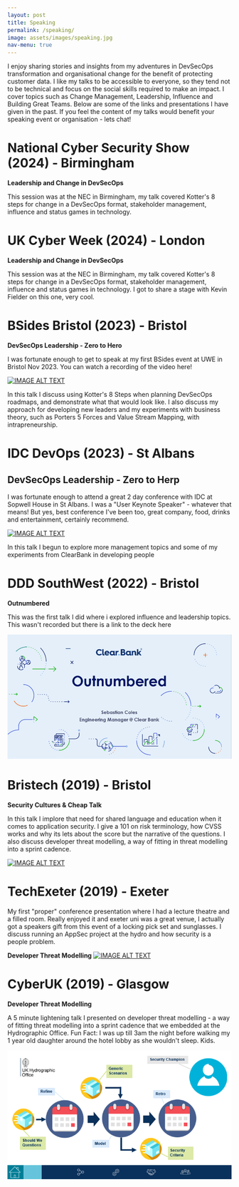 ```yaml
---
layout: post
title: Speaking
permalink: /speaking/
image: assets/images/speaking.jpg
nav-menu: true
---
```


I enjoy sharing stories and insights from my adventures in DevSecOps transformation and organisational change for the benefit of protecting customer data. I like my talks to be accessible to everyone, so they tend not to be technical and focus on the social skills required to make an impact. I cover topics such as Change Management, Leadership, Influence and Building Great Teams. Below are some of the links and presentations I have given in the past. If you feel the content of my talks would benefit your speaking event or organisation - lets chat!

# National Cyber Security Show (2024) - Birmingham

<b>Leadership and Change in DevSecOps</b>

This session was at the NEC in Birmingham, my talk covered Kotter's 8 steps for change in a DevSecOps format, stakeholder management, influence and status games in technology.

# UK Cyber Week (2024) - London

<b>Leadership and Change in DevSecOps</b>

This session was at the NEC in Birmingham, my talk covered Kotter's 8 steps for change in a DevSecOps format, stakeholder management, influence and status games in technology. I got to share a stage with Kevin Fielder on this one, very cool.

# BSides Bristol (2023) - Bristol

<b>DevSecOps Leadership - Zero to Hero</b>

I was fortunate enough to get to speak at my first BSides event at UWE in Bristol Nov 2023. You can watch a recording of the video here!

[![IMAGE ALT TEXT](http://img.youtube.com/vi/UnGrVWruKac/0.jpg)](https://www.youtube.com/watch?v=UnGrVWruKac "Video Title")

In this talk I discuss using Kotter's 8 Steps when planning DevSecOps roadmaps, and demonstrate what that would look like. I also discuss my approach for developing new leaders and my experiments with business theory, such as Porters 5 Forces and Value Stream Mapping, with intrapreneurship. 

# IDC DevOps (2023) - St Albans
## DevSecOps Leadership - Zero to Herp
I was fortunate enough to attend a great 2 day conference with IDC at Sopwell House in St Albans. I was a "User Keynote Speaker" - whatever that means! But yes, best conference I've been too, great company, food, drinks and entertainment, certainly recommend.

[![IMAGE ALT TEXT](https://cdn.vidyard.com/thumbnails/UZvHbtOQPjTigUGoj3HoMg/79a21fb0c015ab2aa8e779.jpg)](https://share.vidyard.com/watch/oDMRPAjYW94SRwov8fFGsr "Video Title")

In this talk I begun to explore more management topics and some of my experiments from ClearBank in developing people

# DDD SouthWest (2022) - Bristol

<b>Outnumbered</b>

This was the first talk I did where i explored influence and leadership topics. This wasn't recorded but there is a link to the deck here

[![profile pic](/assets/images/ddd_deck.jpg)](/assets/decks/DDD_sebastian_coles.pptx "Video Title")

# Bristech (2019) - Bristol

<b>Security Cultures & Cheap Talk</b>

In this talk I implore that need for shared language and education when it comes to application security. I give a 101 on risk terminology, how CVSS works and why its lets about the score but the narrative of the questions. I also discuss developer threat modelling, a way of fitting in threat modelling into a sprint cadence.

[![IMAGE ALT TEXT](http://img.youtube.com/vi/aPA6nbGATKc/0.jpg)](https://www.youtube.com/watch?v=aPA6nbGATKc "Video Title")

# TechExeter (2019) - Exeter

My first "proper" conference presentation where I had a lecture theatre and a filled room. Really enjoyed it and exeter uni was a great venue, I actually got a speakers gift from this event of a locking pick set and sunglasses. I discuss running an AppSec project at the hydro and how security is a people problem.

<b>Developer Threat Modelling</b>
[![IMAGE ALT TEXT](http://img.youtube.com/vi/uSVafyXxo9k/0.jpg)](https://www.youtube.com/watch?v=uSVafyXxo9k "Video Title")

# CyberUK (2019) - Glasgow

<b>Developer Threat Modelling</b>

A 5 minute lightening talk I presented on developer threat modelling - a way of fitting threat modelling into a sprint cadence that we embedded at the Hydrographic Office. Fun Fact: I was up till 3am the night before walking my 1 year old daughter around the hotel lobby as she wouldn't sleep. Kids.

[![profile pic](/assets/images/cyberuk_deck.png)](/assets/decks/dtm_cyberuk_2019.pptx "Video Title")